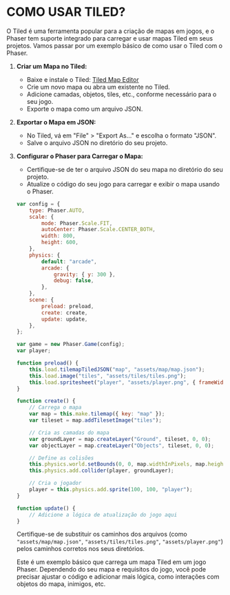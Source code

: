 # COMO USAR TILED?
O Tiled é uma ferramenta popular para a criação de mapas em jogos, e o Phaser tem suporte integrado para carregar e usar mapas Tiled em seus projetos. Vamos passar por um exemplo básico de como usar o Tiled com o Phaser.

1. **Criar um Mapa no Tiled:**
   - Baixe e instale o Tiled: [Tiled Map Editor](https://www.mapeditor.org/)
   - Crie um novo mapa ou abra um existente no Tiled.
   - Adicione camadas, objetos, tiles, etc., conforme necessário para o seu jogo.
   - Exporte o mapa como um arquivo JSON.

2. **Exportar o Mapa em JSON:**
   - No Tiled, vá em "File" > "Export As..." e escolha o formato "JSON".
   - Salve o arquivo JSON no diretório do seu projeto.

3. **Configurar o Phaser para Carregar o Mapa:**
   - Certifique-se de ter o arquivo JSON do seu mapa no diretório do seu projeto.
   - Atualize o código do seu jogo para carregar e exibir o mapa usando o Phaser.

   ```javascript
   var config = {
       type: Phaser.AUTO,
       scale: {
           mode: Phaser.Scale.FIT,
           autoCenter: Phaser.Scale.CENTER_BOTH,
           width: 800,
           height: 600,
       },
       physics: {
           default: "arcade",
           arcade: {
               gravity: { y: 300 },
               debug: false,
           },
       },
       scene: {
           preload: preload,
           create: create,
           update: update,
       },
   };

   var game = new Phaser.Game(config);
   var player;

   function preload() {
       this.load.tilemapTiledJSON("map", "assets/map/map.json");
       this.load.image("tiles", "assets/tiles/tiles.png");
       this.load.spritesheet("player", "assets/player.png", { frameWidth: 32, frameHeight: 48 });
   }

   function create() {
       // Carrega o mapa
       var map = this.make.tilemap({ key: "map" });
       var tileset = map.addTilesetImage("tiles");

       // Cria as camadas do mapa
       var groundLayer = map.createLayer("Ground", tileset, 0, 0);
       var objectLayer = map.createLayer("Objects", tileset, 0, 0);

       // Define as colisões
       this.physics.world.setBounds(0, 0, map.widthInPixels, map.heightInPixels);
       this.physics.add.collider(player, groundLayer);

       // Cria o jogador
       player = this.physics.add.sprite(100, 100, "player");
   }

   function update() {
       // Adicione a lógica de atualização do jogo aqui
   }
   ```

   Certifique-se de substituir os caminhos dos arquivos (como `"assets/map/map.json"`, `"assets/tiles/tiles.png"`, `"assets/player.png"`) pelos caminhos corretos nos seus diretórios.

   Este é um exemplo básico que carrega um mapa Tiled em um jogo Phaser. Dependendo do seu mapa e requisitos do jogo, você pode precisar ajustar o código e adicionar mais lógica, como interações com objetos do mapa, inimigos, etc.

